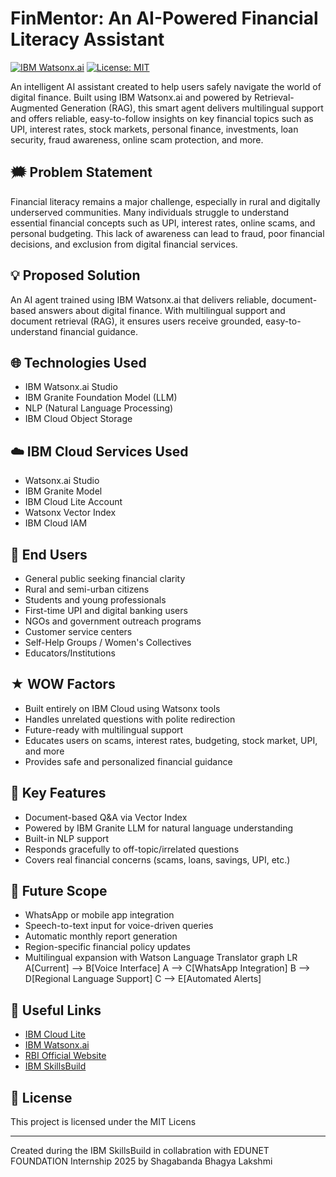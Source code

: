 # FinMentor: An AI-Powered Financial Literacy Assistant 

[![IBM Watsonx.ai](https://img.shields.io/badge/Powered%20by-IBM%20Watsonx.ai-blue)](https://www.ibm.com/products/watsonx-ai)
[![License: MIT](https://img.shields.io/badge/License-MIT-yellow.svg)](https://opensource.org/licenses/MIT)

An intelligent AI assistant created to help users safely navigate the world of digital finance. Built using IBM Watsonx.ai and powered by Retrieval-Augmented Generation (RAG), this smart agent delivers multilingual support and offers reliable, easy-to-follow insights on key financial topics such as UPI, interest rates, stock markets, personal finance, investments, loan security, fraud awareness, online scam protection, and more.

## 🗯️ Problem Statement

Financial literacy remains a major challenge, especially in rural and digitally underserved communities. Many individuals struggle to understand essential financial concepts such as UPI, interest rates, online scams, and personal budgeting. This lack of awareness can lead to fraud, poor financial decisions, and exclusion from digital financial services.


## 💡 Proposed Solution

An AI agent trained using IBM Watsonx.ai that delivers reliable, document-based answers about digital finance. With multilingual support and document retrieval (RAG), it ensures users receive grounded, easy-to-understand financial guidance.

## 🌐 Technologies Used

- IBM Watsonx.ai Studio
- IBM Granite Foundation Model (LLM)
- NLP (Natural Language Processing)
- IBM Cloud Object Storage

## ☁️ IBM Cloud Services Used

- Watsonx.ai Studio
- IBM Granite Model
- IBM Cloud Lite Account
- Watsonx Vector Index
- IBM Cloud IAM

## 👥 End Users

- General public seeking financial clarity
- Rural and semi-urban citizens
- Students and young professionals
- First-time UPI and digital banking users
- NGOs and government outreach programs
- Customer service centers
- Self-Help Groups / Women's Collectives
- Educators/Institutions

## ★ WOW Factors

- Built entirely on IBM Cloud using Watsonx tools
- Handles unrelated questions with polite redirection
- Future-ready with multilingual support
- Educates users on scams, interest rates, budgeting, stock market, UPI, and more
- Provides safe and personalized financial guidance

## 🔑 Key Features

- Document-based Q&A via Vector Index
- Powered by IBM Granite LLM for natural language understanding
- Built-in NLP support
- Responds gracefully to off-topic/irrelated questions
- Covers real financial concerns (scams, loans, savings, UPI, etc.)

## 🚀 Future Scope

- WhatsApp or mobile app integration
- Speech-to-text input for voice-driven queries
- Automatic monthly report generation
- Region-specific financial policy updates
- Multilingual expansion with Watson Language Translator
graph LR
A[Current] --> B[Voice Interface]
A --> C[WhatsApp Integration]
B --> D[Regional Language Support]
C --> E[Automated Alerts]

## 🔗 Useful Links

- [IBM Cloud Lite](https://cloud.ibm.com)
- [IBM Watsonx.ai](https://www.ibm.com/products/watsonx-ai)
- [RBI Official Website](https://www.rbi.org.in)
- [IBM SkillsBuild](https://skillsbuild.org)

## 📜 License

This project is licensed under the MIT Licens

---

 Created during the IBM SkillsBuild in collabration  with  EDUNET FOUNDATION Internship 2025 by Shagabanda Bhagya Lakshmi